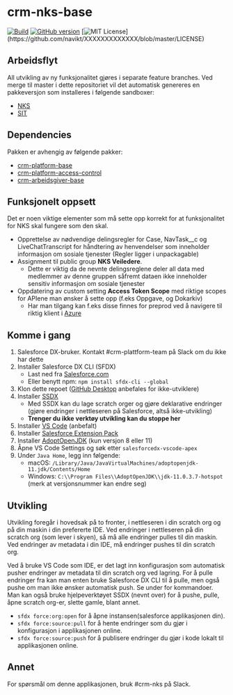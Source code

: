 # crm-nks-base

[![Build](https://github.com/navikt/crm-nks-base/workflows/master/badge.svg)](https://github.com/navikt/crm-nks-base/actions?query=workflow%3ABuild)
[![GitHub version](https://badgen.net/github/release/navikt/crm-nks-base/stable)](https://github.com/navikt/crm-nks-base)
[![MIT License](https://img.shields.io/apm/l/atomic-design-ui.svg?)](https://github.com/navikt/XXXXXXXXXXXXX/blob/master/LICENSE)

## Arbeidsflyt

All utvikling av ny funksjonalitet gjøres i separate feature branches. Ved merge til master i dette repositoriet vil det automatisk genereres en pakkeversjon som installeres i følgende sandboxer:
* [NKS](https://navdialog--nks.my.salesforce.com)
* [SIT](https://navdialog--sit.my.salesforce.com)

## Dependencies

Pakken er avhengig av følgende pakker:

* [crm-platform-base](https://github.com/navikt/crm-platform-base)
* [crm-platform-access-control](https://github.com/navikt/XXXXXXXXXXXXX)
* [crm-arbeidsgiver-base](https://github.com/navikt/crm-arbeidsgiver-base)

## Funksjonelt oppsett

Det er noen viktige elementer som må sette opp korrekt for at funksjonalitet for NKS skal fungere som den skal.
* Opprettelse av nødvendige delingsregler for Case, NavTask__c og LiveChatTranscript for håndtering av henvendelser som inneholder informasjon om sosiale tjenester (Regler ligger i unpackagable)
* Assignment til public group **NKS Veiledere**. 
	- Dette er viktig da de nevnte delingsreglene deler all data med medlemmer av denne gruppen såfremt dataen ikke inneholder sensitiv informasjon om sosiale tjenester
* Oppdatering av custom setting **Access Token Scope** med riktige scopes for APIene man ønsker å sette opp (f.eks Oppgave, og Dokarkiv)
	- Har man tilgang kan f.eks disse finnes  for preprod ved å navigere til riktig klient i [Azure](https://portal.azure.com/#blade/Microsoft_AAD_IAM/ActiveDirectoryMenuBlade/RegisteredApps)

## Komme i gang

1. Salesforce DX-bruker. Kontakt #crm-plattform-team på Slack om du ikke har dette
2. Installer Salesforce DX CLI (SFDX)
	- Last ned fra [Salesforce.com](https://developer.salesforce.com/tools/sfdxcli)
    - Eller benytt npm: `npm install sfdx-cli --global`
3. Klon dette repoet ([GitHub Desktop](https://desktop.github.com) anbefales for ikke-utviklere)
4. Installer [SSDX](https://github.com/navikt/ssdx)
    - Med SSDX kan du lage scratch orger og gjøre deklarative endringer (gjøre endringer i nettleseren på Salesforce, altså ikke-utvikling)
	- **Trenger du ikke verktøy utvikling kan du stoppe her**
5. Installer [VS Code](https://code.visualstudio.com) (anbefalt)
6. Installer [Salesforce Extension Pack](https://marketplace.visualstudio.com/items?itemName=salesforce.salesforcedx-vscode)
7. Installer [AdoptOpenJDK](https://adoptopenjdk.net) (kun versjon 8 eller 11)
8. Åpne VS Code Settings og søk etter `salesforcedx-vscode-apex`
9. Under `Java Home`, legg inn følgende:
    - macOS: `/Library/Java/JavaVirtualMachines/adoptopenjdk-11.jdk/Contents/Home`
    - Windows: `C:\\Program Files\\AdoptOpenJDK\\jdk-11.0.3.7-hotspot` (merk at versjonsnummer kan endre seg)

## Utvikling

Utvikling foregår i hovedsak på to fronter, i nettleseren i din scratch org og på din maskin i din prefererte IDE. Ved endringer i nettleseren på din scratch org (som lever i skyen), så må alle endringer pulles til din maskin. Ved endringer av metadata i din IDE, må endringer pushes til din scratch org.

Ved å bruke VS Code som IDE, er det lagt inn konfigurasjon som automatisk pusher endringer av metadata til din scratch org ved lagring. For å pulle endringer fra kan man enten bruke Salesforce DX CLI til å pulle, men også pushe om man ikke ønsker automatisk push. Se under for kommandoer. Man kan også bruke hjelpeverktøyet SSDX (nevnt over) for å pushe, pulle, åpne scratch org-er, slette gamle, blant annet.

* `sfdx force:org:open` for å åpne instansen(salesforce applikasjonen din).
* `sfdx force:source:pull` for å hente endringer som du gjør i konfigurasjon i applikasjonen online.
* `sfdx force:source:push` for å publisere endringer du gjør i kode lokalt til applikasjonen online.

## Annet

For spørsmål om denne applikasjonen, bruk #crm-nks på Slack.
